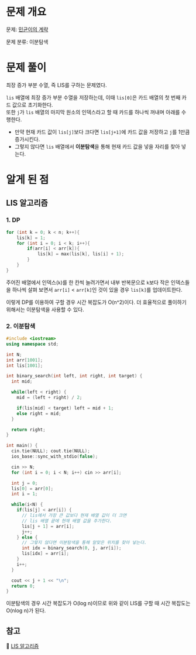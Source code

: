 # 문제 개요

문제: [민균이의 계략](https://www.acmicpc.net/problem/11568)

문제 분류: 이분탐색

# 문제 풀이

최장 증가 부분 수열, 즉 LIS를 구하는 문제였다.

`lis` 배열에 최장 증가 부분 수열을 저장하는데, 이때 `lis[0]`은 카드 배열의 첫 번째 카드 값으로 초기화한다.  
또한 `j`가 `lis` 배열의 마지막 원소의 인덱스라고 할 때 카드를 하나씩 꺼내며 아래를 수행한다.

- 만약 현재 카드 값이 `lis[j]`보다 크다면 `lis[j+1]`에 카드 값을 저장하고 `j`를 1만큼 증가시킨다.
- 그렇지 않다면 `lis` 배열에서 **이분탐색**을 통해 현재 카드 값을 넣을 자리를 찾아 넣는다.

# 알게 된 점

## LIS 알고리즘

### 1. DP

```cpp
for (int k = 0; k < n; k++){
	lis[k] = 1;
    for (int i = 0; i < k; i++){
        if(arr[i] < arr[k]){
            lis[k] = max(lis[k], lis[i] + 1);
        }
    }
}
```

주어진 배열에서 인덱스(`k`)를 한 칸씩 늘려가면서 내부 반복문으로 `k`보다 작은 인덱스들을 하나씩 살펴 보면서 `arr[i]` < `arr[k]`인 것이 있을 경우 `lis[k]`를 업데이트한다.

이렇게 DP를 이용하여 구할 경우 시간 복잡도가 O(n^2)이다. 더 효율적으로 풀이하기 위해서는 이분탐색을 사용할 수 있다.

### 2. 이분탐색

```cpp
#include <iostream>
using namespace std;

int N;
int arr[1001];
int lis[1001];

int binary_search(int left, int right, int target) {
  int mid;

  while(left < right) {
    mid = (left + right) / 2;

    if(lis[mid] < target) left = mid + 1;
    else right = mid;
  }

  return right;
}

int main() {
  cin.tie(NULL); cout.tie(NULL);
  ios_base::sync_with_stdio(false);

  cin >> N;
  for (int i = 0; i < N; i++) cin >> arr[i];

  int j = 0;
  lis[0] = arr[0];
  int i = 1;

  while(i<N) {
    if(lis[j] < arr[i]) {
      // lis에서 가장 큰 값보다 현재 배열 값이 더 크면
      // lis 배열 끝에 현재 배열 값을 추가한다.
      lis[j + 1] = arr[i];
      j++;
    } else {
      // 그렇지 않다면 이분탐색을 통해 알맞은 위치를 찾아 넣는다.
      int idx = binary_search(0, j, arr[i]);
      lis[idx] = arr[i];
    }
    i++;
  }

  cout << j + 1 << "\n";
  return 0;
}
```

이분탐색의 경우 시간 복잡도가 O(log n)이므로 위와 같이 LIS를 구할 때 시간 복잡도는 O(nlog n)가 된다.

## 참고

🔗 [LIS 알고리즘](https://chanhuiseok.github.io/posts/algo-49/)
